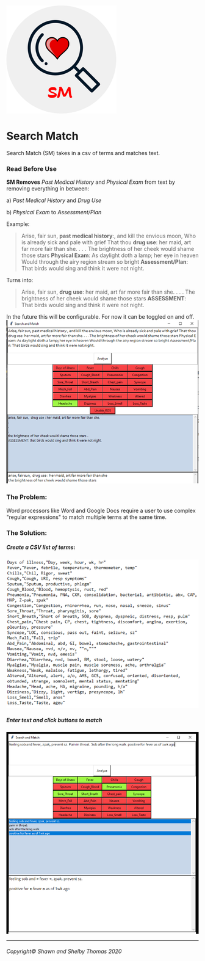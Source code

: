 ![SM Logo](images/logo-sms.png)
# Search Match

Search Match (SM) takes in a csv of terms and matches text. 

### Read Before Use
**SM Removes** *Past Medical History* and *Physical Exam* from text by removing everything in between:

a) *Past Medical History* and *Drug Use*

b) *Physical Exam* to *Assessment/Plan*

Example:
> Arise, fair sun, **past medical history**:, and kill the envious moon,
Who is already sick and pale with grief
That thou **drug use**: her maid, art far more fair than she. . . .
The brightness of her cheek would shame those stars
**Physical Exam**: As daylight doth a lamp; her eye in heaven
Would through the airy region stream so bright
**Assessment/Plan**: That birds would sing and think it were not night.

Turns into:

> Arise, fair sun, **drug use**: her maid, art far more fair than she. . . .
The brightness of her cheek would shame those stars
**ASSESSMENT**: That birds would sing and think it were not night.


In the future this will be configurable. For now it can be toggled on and off.
![SM Example](images/example1.PNG)

### The Problem:
Word processors like Word and Google Docs require a user to use complex "regular expressions" to match multiple terms at the same time.


### The Solution:
##### Create a CSV list of terms:

![SM Terms](images/terms-sm.png)


##### Enter text and click buttons to match


![SM Results](images/result-sm.png)

- - -
###### Copyright© Shawn and Shelby Thomas 2020


